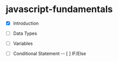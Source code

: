 # javascript-fundamentals

- [x] Introduction
- [ ] Data Types
- [ ] Variables
- [ ] Conditional Statement
-- [ ] IF/Else





